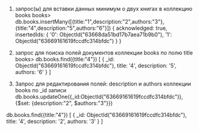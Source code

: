 1. запрос(ы) для вставки данных минимум о двух книгах в коллекцию books
books> db.books.insertMany([{title:"1",description:"2",authors:"3"},{title:"4",description:"5",authors:"6"}])
{
  acknowledged: true,
  insertedIds: {
    '0': ObjectId("63668da51bd17b7aea71b9b0"),
    '1': ObjectId("63669161619fccdfc314bfdc")
  }
}

2. запрос для поиска полей документов коллекции books по полю title
books> db.books.find({title:"4"})
[
  {
    _id: ObjectId("63669161619fccdfc314bfdc"),
    title: '4',
    description: '5',
    authors: '6'
  }
]

3. Запрос для редактирования полей: description и authors коллекции books по _id записи
db.books.updateOne({_id:ObjectId("63669161619fccdfc314bfdc")}, {$set: {description:"2", $authors:"3"}})

db.books.find({title:"4"})
[
  {
    _id: ObjectId("63669161619fccdfc314bfdc"),
    title: '4',
    description: '2',
    authors: '3'
  }
]